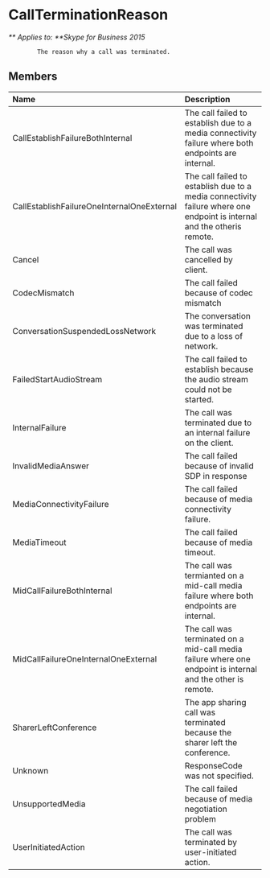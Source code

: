 
# CallTerminationReason


_** Applies to: **Skype for Business 2015_

            The reason why a call was terminated.
            
## Members



|**Name**|**Description**|
|:-----|:-----|
|CallEstablishFailureBothInternal|The call failed to establish due to a media connectivity failure where both endpoints are internal.|
|CallEstablishFailureOneInternalOneExternal|The call failed to establish due to a media connectivity failure where one endpoint is internal and the otheris remote.|
|Cancel|The call was cancelled by client.|
|CodecMismatch|The call failed because of codec mismatch|
|ConversationSuspendedLossNetwork|The conversation was terminated due to a loss of network.|
|FailedStartAudioStream|The call failed to establish because the audio stream could not be started.|
|InternalFailure|The call was terminated due to an internal failure on the client.|
|InvalidMediaAnswer|The call failed because of invalid SDP in response|
|MediaConnectivityFailure|The call failed because of media connectivity failure.|
|MediaTimeout|The call failed because of media timeout.|
|MidCallFailureBothInternal|The call was termianted on a mid-call media failure where both endpoints are internal.|
|MidCallFailureOneInternalOneExternal|The call was terminated on a mid-call media failure where one endpoint is internal and the other is remote.|
|SharerLeftConference|The app sharing call was terminated because the sharer left the conference.|
|Unknown|ResponseCode was not specified.|
|UnsupportedMedia|The call failed because of media negotiation problem|
|UserInitiatedAction|The call was terminated by user-initiated action.|
